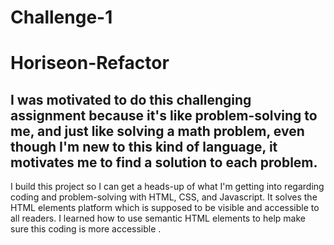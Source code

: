 # Challenge-1

# Horiseon-Refactor

## I was motivated to do this challenging assignment because it's like problem-solving to me, and just like solving a math problem, even though I'm new to this kind of language, it motivates me to find a solution to each problem.
I build this project so I can get a heads-up of what I'm getting into regarding coding and problem-solving with HTML, CSS, and Javascript.
It solves the HTML elements platform which is supposed to be visible and accessible  to all readers.
I learned how to use semantic HTML elements to help make sure this coding is more accessible . 
